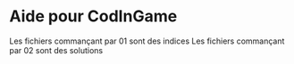 # Aide pour CodInGame
Les fichiers commançant par 01 sont des indices
Les fichiers commançant par 02 sont des solutions

